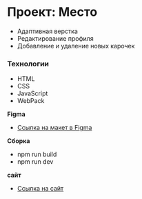 # Проект: Место

 * Адаптивная верстка
 * Редактирование профиля
 * Добавление и удаление новых карочек

### Технологии

* HTML
* CSS
* JavaScript
* WebPack

**Figma**

* [Ссылка на макет в Figma](https://www.figma.com/file/2cn9N9jSkmxD84oJik7xL7/JavaScript.-Sprint-4?node-id=0%3A1)

**Сборка**

* npm run build
* npm run dev

**сайт**

* [Ссылка на сайт](https://a-lektor.github.io/mesto/)

